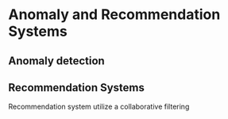 # Anomaly and Recommendation Systems 

## Anomaly detection

## Recommendation Systems
Recommendation system utilize a collaborative filtering 
